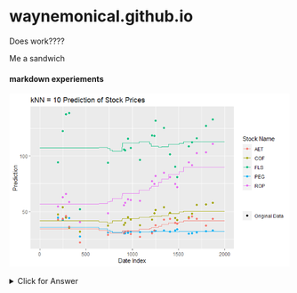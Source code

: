 # waynemonical.github.io

Does work????


Me a sandwich

#### markdown experiements


![Alt text](StockPredictions.png)



<details>
  <summary>Click for Answer</summary>
    ```{r, echo=FALSE, eval=TRUE}
    hist(1:10)
    ```
</details> 